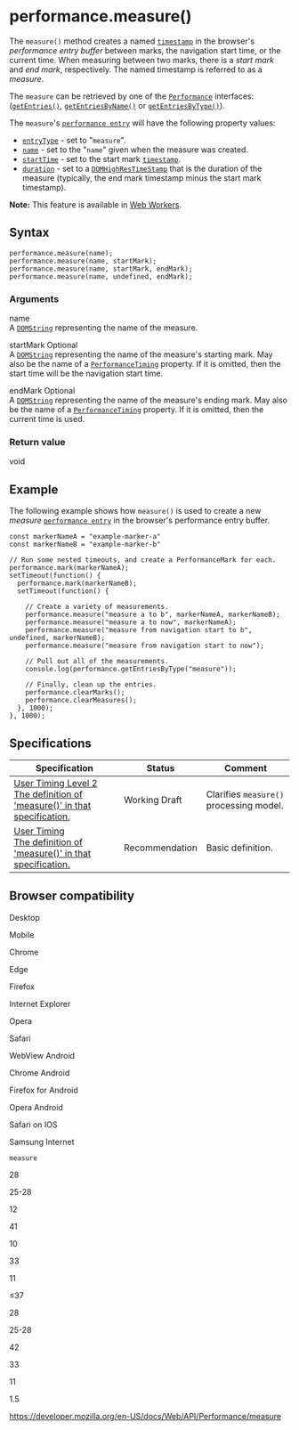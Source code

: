 performance.measure()
=====================

The `measure()` method creates a named [`timestamp`](../domhighrestimestamp) in the browser's *performance entry buffer* between marks, the navigation start time, or the current time. When measuring between two marks, there is a *start mark* and *end mark*, respectively. The named timestamp is referred to as a *measure*.

The `measure` can be retrieved by one of the [`Performance`](../performance) interfaces: ([`getEntries()`](getentries), [`getEntriesByName()`](getentriesbyname) or [`getEntriesByType()`](getentriesbytype)).

The `measure`'s [`performance entry`](../performanceentry) will have the following property values:

-   [`entryType`](../performanceentry/entrytype) - set to "`measure`".
-   [`name`](../performanceentry/name) - set to the "`name`" given when the measure was created.
-   [`startTime`](../performanceentry/starttime) - set to the start mark [`timestamp`](../domhighrestimestamp).
-   [`duration`](../performanceentry/duration) - set to a [`DOMHighResTimeStamp`](../domhighrestimestamp) that is the duration of the measure (typically, the end mark timestamp minus the start mark timestamp).

**Note:** This feature is available in [Web Workers](../web_workers_api).

Syntax
------

    performance.measure(name);
    performance.measure(name, startMark);
    performance.measure(name, startMark, endMark);
    performance.measure(name, undefined, endMark);

### Arguments

name  
A [`DOMString`](../domstring) representing the name of the measure.

startMark <span class="badge inline optional">Optional</span>   
A [`DOMString`](../domstring) representing the name of the measure's starting mark. May also be the name of a [`PerformanceTiming`](../performancetiming) property. If it is omitted, then the start time will be the navigation start time.

endMark <span class="badge inline optional">Optional</span>   
A [`DOMString`](../domstring) representing the name of the measure's ending mark. May also be the name of a [`PerformanceTiming`](../performancetiming) property. If it is omitted, then the current time is used.

### Return value

void

Example
-------

The following example shows how `measure()` is used to create a new *measure* [`performance entry`](../performanceentry) in the browser's performance entry buffer.

    const markerNameA = "example-marker-a"
    const markerNameB = "example-marker-b"

    // Run some nested timeouts, and create a PerformanceMark for each.
    performance.mark(markerNameA);
    setTimeout(function() {
      performance.mark(markerNameB);
      setTimeout(function() {

        // Create a variety of measurements.
        performance.measure("measure a to b", markerNameA, markerNameB);
        performance.measure("measure a to now", markerNameA);
        performance.measure("measure from navigation start to b", undefined, markerNameB);
        performance.measure("measure from navigation start to now");

        // Pull out all of the measurements.
        console.log(performance.getEntriesByType("measure"));

        // Finally, clean up the entries.
        performance.clearMarks();
        performance.clearMeasures();
      }, 1000);
    }, 1000);

Specifications
--------------

<table><thead><tr class="header"><th>Specification</th><th>Status</th><th>Comment</th></tr></thead><tbody><tr class="odd"><td><a href="https://w3c.github.io/user-timing/#dom-performance-measure">User Timing Level 2<br />
<span class="small">The definition of 'measure()' in that specification.</span></a></td><td><span class="spec-wd">Working Draft</span></td><td>Clarifies <code>measure()</code> processing model.</td></tr><tr class="even"><td><a href="https://www.w3.org/TR/user-timing/#dom-performance-measure">User Timing<br />
<span class="small">The definition of 'measure()' in that specification.</span></a></td><td><span class="spec-rec">Recommendation</span></td><td>Basic definition.</td></tr></tbody></table>

Browser compatibility
---------------------

Desktop

Mobile

Chrome

Edge

Firefox

Internet Explorer

Opera

Safari

WebView Android

Chrome Android

Firefox for Android

Opera Android

Safari on IOS

Samsung Internet

`measure`

28

25-28

12

41

10

33

11

≤37

28

25-28

42

33

11

1.5

<a href="https://developer.mozilla.org/en-US/docs/Web/API/Performance/measure" class="_attribution-link">https://developer.mozilla.org/en-US/docs/Web/API/Performance/measure</a>
